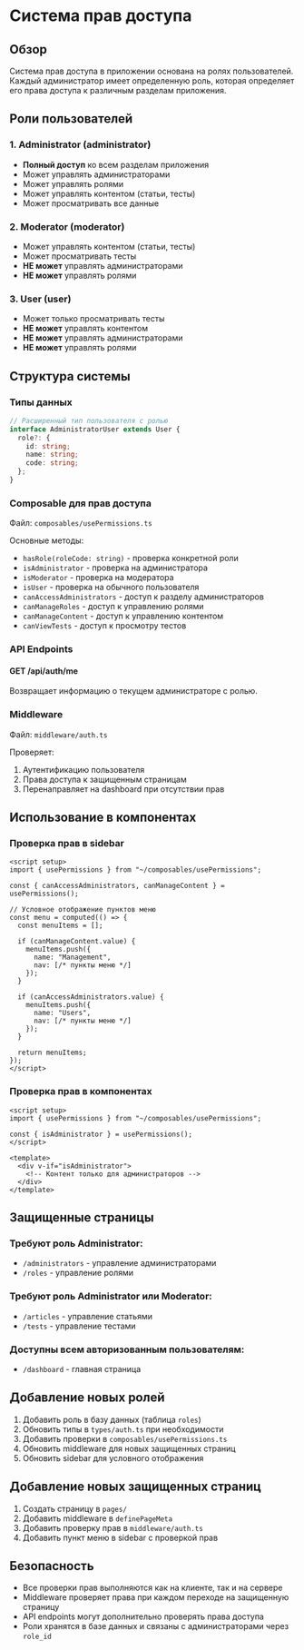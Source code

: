 # Система прав доступа

## Обзор

Система прав доступа в приложении основана на ролях пользователей. Каждый администратор имеет определенную роль, которая определяет его права доступа к различным разделам приложения.

## Роли пользователей

### 1. Administrator (administrator)
- **Полный доступ** ко всем разделам приложения
- Может управлять администраторами
- Может управлять ролями
- Может управлять контентом (статьи, тесты)
- Может просматривать все данные

### 2. Moderator (moderator)
- Может управлять контентом (статьи, тесты)
- Может просматривать тесты
- **НЕ может** управлять администраторами
- **НЕ может** управлять ролями

### 3. User (user)
- Может только просматривать тесты
- **НЕ может** управлять контентом
- **НЕ может** управлять администраторами
- **НЕ может** управлять ролями

## Структура системы

### Типы данных

```typescript
// Расширенный тип пользователя с ролью
interface AdministratorUser extends User {
  role?: {
    id: string;
    name: string;
    code: string;
  };
}
```

### Composable для прав доступа

Файл: `composables/usePermissions.ts`

Основные методы:
- `hasRole(roleCode: string)` - проверка конкретной роли
- `isAdministrator` - проверка на администратора
- `isModerator` - проверка на модератора
- `isUser` - проверка на обычного пользователя
- `canAccessAdministrators` - доступ к разделу администраторов
- `canManageRoles` - доступ к управлению ролями
- `canManageContent` - доступ к управлению контентом
- `canViewTests` - доступ к просмотру тестов

### API Endpoints

#### GET /api/auth/me
Возвращает информацию о текущем администраторе с ролью.

### Middleware

Файл: `middleware/auth.ts`

Проверяет:
1. Аутентификацию пользователя
2. Права доступа к защищенным страницам
3. Перенаправляет на dashboard при отсутствии прав

## Использование в компонентах

### Проверка прав в sidebar

```vue
<script setup>
import { usePermissions } from "~/composables/usePermissions";

const { canAccessAdministrators, canManageContent } = usePermissions();

// Условное отображение пунктов меню
const menu = computed(() => {
  const menuItems = [];
  
  if (canManageContent.value) {
    menuItems.push({
      name: "Management",
      nav: [/* пункты меню */]
    });
  }
  
  if (canAccessAdministrators.value) {
    menuItems.push({
      name: "Users",
      nav: [/* пункты меню */]
    });
  }
  
  return menuItems;
});
</script>
```

### Проверка прав в компонентах

```vue
<script setup>
import { usePermissions } from "~/composables/usePermissions";

const { isAdministrator } = usePermissions();
</script>

<template>
  <div v-if="isAdministrator">
    <!-- Контент только для администраторов -->
  </div>
</template>
```

## Защищенные страницы

### Требуют роль Administrator:
- `/administrators` - управление администраторами
- `/roles` - управление ролями

### Требуют роль Administrator или Moderator:
- `/articles` - управление статьями
- `/tests` - управление тестами

### Доступны всем авторизованным пользователям:
- `/dashboard` - главная страница

## Добавление новых ролей

1. Добавить роль в базу данных (таблица `roles`)
2. Обновить типы в `types/auth.ts` при необходимости
3. Добавить проверки в `composables/usePermissions.ts`
4. Обновить middleware для новых защищенных страниц
5. Обновить sidebar для условного отображения

## Добавление новых защищенных страниц

1. Создать страницу в `pages/`
2. Добавить middleware в `definePageMeta`
3. Добавить проверку прав в `middleware/auth.ts`
4. Добавить пункт меню в sidebar с проверкой прав

## Безопасность

- Все проверки прав выполняются как на клиенте, так и на сервере
- Middleware проверяет права при каждом переходе на защищенную страницу
- API endpoints могут дополнительно проверять права доступа
- Роли хранятся в базе данных и связаны с администраторами через `role_id` 